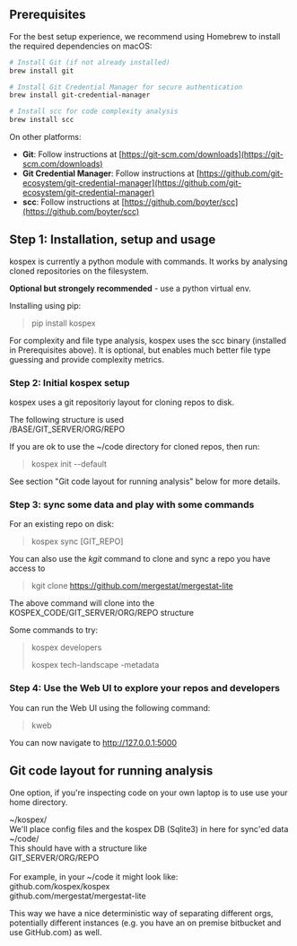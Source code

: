 ## Prerequisites

For the best setup experience, we recommend using Homebrew to install the required dependencies on macOS:

```bash
# Install Git (if not already installed)
brew install git

# Install Git Credential Manager for secure authentication
brew install git-credential-manager

# Install scc for code complexity analysis
brew install scc
```

On other platforms:
- **Git**: Follow instructions at [https://git-scm.com/downloads](https://git-scm.com/downloads)
- **Git Credential Manager**: Follow instructions at [https://github.com/git-ecosystem/git-credential-manager](https://github.com/git-ecosystem/git-credential-manager)
- **scc**: Follow instructions at [https://github.com/boyter/scc](https://github.com/boyter/scc)

## Step 1: Installation, setup and usage

kospex is currently a python module with commands. It works by analysing cloned repositories on the filesystem.

**Optional but strongely recommended** - use a python virtual env.

Installing using pip:

> pip install kospex

For complexity and file type analysis, kospex uses the scc binary (installed in Prerequisites above).
It is optional, but enables much better file type guessing and provide complexity metrics.

### Step 2: Initial kospex setup

kospex uses a git repositoriy layout for cloning repos to disk.

The following structure is used \
/BASE/GIT_SERVER/ORG/REPO

If you are ok to use the ~/code directory for cloned repos, then run:
> kospex init --default

See section "Git code layout for running analysis" below for more details.

### Step 3: sync some data and play with some commands

For an existing repo on disk:
> kospex sync [GIT_REPO]

You can also use the _kgit_ command to clone and sync a repo you have access to

> kgit clone https://github.com/mergestat/mergestat-lite

The above command will clone into the KOSPEX_CODE/GIT_SERVER/ORG/REPO structure

Some commands to try:

> kospex developers
>
> kospex tech-landscape -metadata

### Step 4: Use the Web UI to explore your repos and developers

You can run the Web UI using the following command:

> kweb

You can now navigate to http://127.0.0.1:5000


## Git code layout for running analysis

One option, if you're inspecting code on your own laptop is to use use your home directory.

~/kospex/ \
We'll place config files and the kospex DB (Sqlite3) in here for sync'ed data \
~/code/ \
This should have with a structure like \
GIT_SERVER/ORG/REPO \
 \
For example, in your ~/code it might look like: \
github.com/kospex/kospex \
github.com/mergestat/mergestat-lite

This way we have a nice deterministic way of separating different orgs, potentially different instances (e.g. you have an on premise bitbucket and use GitHub.com) as well.
